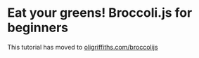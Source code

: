 # Eat your greens! Broccoli.js for beginners

This tutorial has moved to [oligriffiths.com/broccolijs](http://bit.ly/2KkNZBN)
